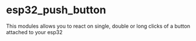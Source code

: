 # esp32_push_button
This modules allows you to react on single, double or long clicks of a button attached to your esp32
